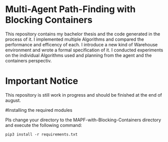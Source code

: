 # Multi-Agent Path-Finding with Blocking Containers

This repository contains my bachelor thesis and the code generated in the process of it. 
I implemented multiple Algorithms and compared the performance and efficency of each. 
I introduce a new kind of Warehouse environment and wrote a formal specification of it.
I conducted experiments on the individual Algorithms used and planning from the agent and the containers perspectiv.

# Important Notice
This repository is still work in progress and should be finished at the end of august.

#Installing the required modules

Pls change your directory to the MAPF-with-Blocking-Containers directory and execute the following command: 
```
pip3 install -r requirements.txt 
```
